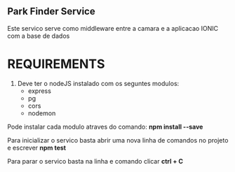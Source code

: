 ## Park Finder Service
Este servico serve como middleware entre a camara e a aplicacao IONIC com a base de dados

# REQUIREMENTS
1. Deve ter o nodeJS instalado com os seguntes modulos:
    - express
    - pg 
    - cors
    - nodemon

Pode instalar cada modulo atraves do comando: 
    **npm install *<nome do modulo>* --save**

Para inicializar o servico basta abrir uma nova linha de comandos no projeto e escrever **npm test**

Para parar o servico basta na linha e comando clicar  **ctrl + C**


